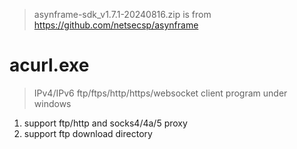 > asynframe-sdk_v1.7.1-20240816.zip is from https://github.com/netsecsp/asynframe  

# acurl.exe  
> IPv4/IPv6 ftp/ftps/http/https/websocket client program under windows  

1. support ftp/http and socks4/4a/5 proxy  
2. support ftp download directory  
